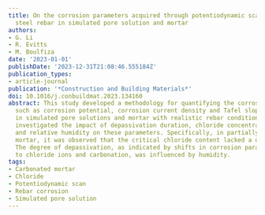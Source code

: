 ```yaml
---
title: On the corrosion parameters acquired through potentiodynamic scans of carbon
  steel rebar in simulated pore solution and mortar
authors:
- G. Li
- R. Evitts
- M. Boulfiza
date: '2023-01-01'
publishDate: '2023-12-31T21:08:46.555184Z'
publication_types:
- article-journal
publication: '*Construction and Building Materials*'
doi: 10.1016/j.conbuildmat.2023.134160
abstract: This study developed a methodology for quantifying the corrosion parameters
  such as corrosion potential, corrosion current density and Tafel slopes for rebar
  in simulated pore solutions and mortar with realistic rebar conditions. We quantitatively
  investigated the impact of depassivation duration, chloride concentration, carbonation,
  and relative humidity on these parameters. Specifically, in partially saturated
  mortar, it was observed that the critical chloride content lacked a distinct threshold.
  The degree of depassivation, as indicated by shifts in corrosion parameters due
  to chloride ions and carbonation, was influenced by humidity.
tags:
- Carbonated mortar
- Chloride
- Potentiodynamic scan
- Rebar corrosion
- Simulated pore solution
---
```

